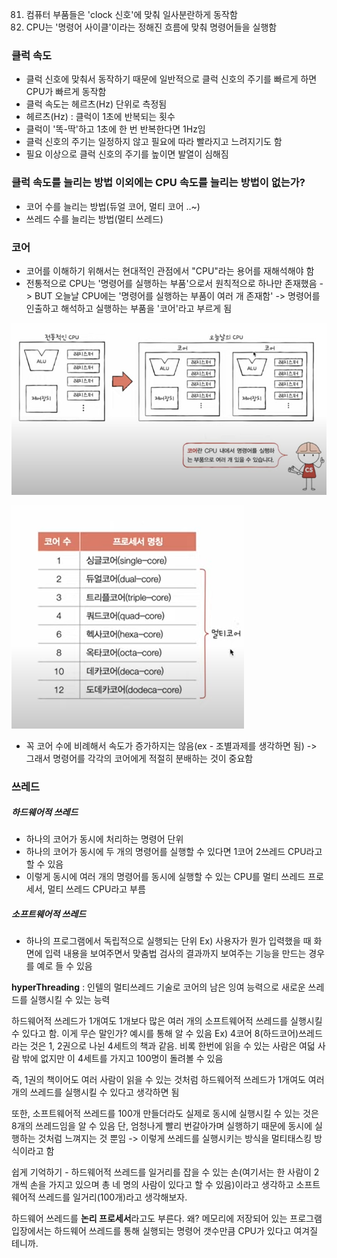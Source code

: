 81. 컴퓨터 부품들은 'clock 신호'에 맞춰 일사분란하게 동작함
2. CPU는 '명령어 사이클'이라는 정해진 흐름에 맞춰 명령어들을 실행함

### 클럭 속도
- 클럭 신호에 맞춰서 동작하기 때문에 일반적으로 클럭 신호의 주기를 빠르게 하면 CPU가 빠르게 동작함
- 클럭 속도는 헤르츠(Hz) 단위로 측정됨
- 헤르츠(Hz) : 클럭이 1초에 반복되는 횟수
- 클럭이 '똑-딱'하고 1초에 한 번 반복한다면 1Hz임
- 클럭 신호의 주기는 일정하지 않고 필요에 따라 빨라지고 느려지기도 함
- 필요 이상으로 클럭 신호의 주기를 높이면 발열이 심해짐

### 클럭 속도를 늘리는 방법 이외에는 CPU 속도를 늘리는 방법이 없는가?
- 코어 수를 늘리는 방법(듀얼 코어, 멀티 코어 ..~)
- 쓰레드 수를 늘리는 방법(멀티 쓰레드)

### 코어
- 코어를 이해하기 위해서는 현대적인 관점에서 "CPU"라는 용어를 재해석해야 함
- 전통적으로 CPU는 '명령어를 실행하는 부품'으로서 원칙적으로 하나만 존재했음 -> BUT 오늘날 CPU에는 '명령어를 실행하는 부품이 여러 개 존재함' -> 명령어를 인출하고 해석하고 실행하는 부품을 '코어'라고 부르게 됨

![](../../README_resources/Pasted%20image%2020240115204204.png)

![](../../README_resources/Pasted%20image%2020240115204245.png)

- 꼭 코어 수에 비례해서 속도가 증가하지는 않음(ex - 조별과제를 생각하면 됨) -> 그래서 명령어를 각각의 코어에게 적절히 분배하는 것이 중요함

### 쓰레드
##### 하드웨어적 쓰레드
- 하나의 코어가 동시에 처리하는 명령어 단위
- 하나의 코어가 동시에 두 개의 명령어를 실행할 수 있다면 1코어 2쓰레드 CPU라고 할 수 있음
- 이렇게 동시에 여러 개의 명령어를 동시에 실행할 수 있는 CPU를 멀티 쓰레드 프로세서, 멀티 쓰레드 CPU라고 부름
##### 소프트웨어적 쓰레드
- 하나의 프로그램에서 독립적으로 실행되는 단위
Ex) 사용자가 뭔가 입력했을 때 화면에 입력 내용을 보여주면서 맞춤법 검사의 결과까지 보여주는 기능을 만드는 경우를 예로 들 수 있음

**hyperThreading** : 인텔의 멀티쓰레드 기술로 코어의 남은 잉여 능력으로 새로운 쓰레드를 실행시킬 수 있는 능력

하드웨어적 쓰레드가 1개여도 1개보다 많은 여러 개의 소프트웨어적 쓰레드를 실행시킬 수 있다고 함. 이게 무슨 말인가? 예시를 통해 알 수 있음
Ex)
4코어 8(하드코어)쓰레드라는 것은 1, 2권으로 나뉜 4세트의 책과 같음. 비록 한번에 읽을 수 있는 사람은 여덟 사람 밖에 없지만 이 4세트를 가지고 100명이 돌려볼 수 있음

즉, 1권의 책이어도 여러 사람이 읽을 수 있는 것처럼 하드웨어적 쓰레드가 1개여도 여러 개의 쓰레드를 실행시킬 수 있다고 생각하면 됨

또한, 소프트웨어적 쓰레드를 100개 만들더라도 실제로 동시에 실행시킬 수 있는 것은 8개의 쓰레드임을 알 수 있음 단, 엄청나게 빨리 번갈아가며 실행하기 때문에 동시에 실행하는 것처럼 느껴지는 것 뿐임 -> 이렇게 쓰레드를 실행시키는 방식을 멀티태스킹 방식이라고 함

쉽게 기억하기 - 하드웨어적 쓰레드를 일거리를 잡을 수 있는 손(여기서는 한 사람이 2개씩 손을 가지고 있으며 총 네 명의 사람이 있다고 할 수 있음)이라고 생각하고 소프트웨어적 쓰레드를 일거리(100개)라고 생각해보자.

하드웨어 쓰레드를 **논리 프로세서**라고도 부른다. 왜? 메모리에 저장되어 있는 프로그램 입장에서는 하드웨어 쓰레드를 통해 실행되는 명령어 갯수만큼 CPU가 있다고 여겨질 테니까.
